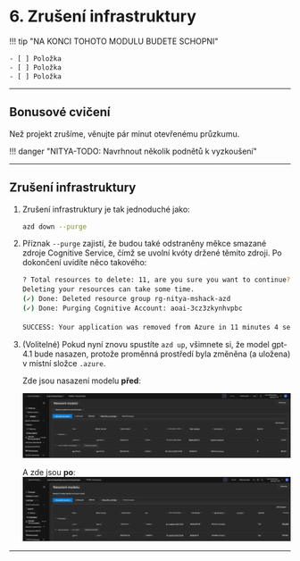 <!--
CO_OP_TRANSLATOR_METADATA:
{
  "original_hash": "6539a34c770f3ceff282370d72ee74dc",
  "translation_date": "2025-09-25T02:17:20+00:00",
  "source_file": "workshop/docs/instructions/6-Teardown-Infrastructure.md",
  "language_code": "cs"
}
-->
# 6. Zrušení infrastruktury

!!! tip "NA KONCI TOHOTO MODULU BUDETE SCHOPNI"

    - [ ] Položka
    - [ ] Položka
    - [ ] Položka

---

## Bonusové cvičení

Než projekt zrušíme, věnujte pár minut otevřenému průzkumu.

!!! danger "NITYA-TODO: Navrhnout několik podnětů k vyzkoušení"

---

## Zrušení infrastruktury

1. Zrušení infrastruktury je tak jednoduché jako:
      
      ```bash title="" linenums="0"
      azd down --purge
      ```
1. Příznak `--purge` zajistí, že budou také odstraněny měkce smazané zdroje Cognitive Service, čímž se uvolní kvóty držené těmito zdroji. Po dokončení uvidíte něco takového:
      
      ```bash title="" linenums="0"
      ? Total resources to delete: 11, are you sure you want to continue? Yes
      Deleting your resources can take some time.
      (✓) Done: Deleted resource group rg-nitya-mshack-azd
      (✓) Done: Purging Cognitive Account: aoai-3cz3zkynhvpbc

      SUCCESS: Your application was removed from Azure in 11 minutes 4 seconds.
      ```

1. (Volitelné) Pokud nyní znovu spustíte `azd up`, všimnete si, že model gpt-4.1 bude nasazen, protože proměnná prostředí byla změněna (a uložena) v místní složce `.azure`.

      Zde jsou nasazení modelu **před**:

      ![Počáteční](../../../../../translated_images/14-deploy-initial.30e4cf1c29b587bc86efd11a0dd0b6ee6bec92ae4425860272179121951bd917.cs.png)

      A zde jsou **po**:
      ![Nové](../../../../../translated_images/14-deploy-new.f7f3c355a3cf7299572bca5941cfeec14090237cd3d20310e347f27564089379.cs.png)

---

